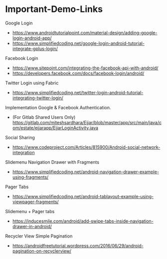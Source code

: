 # Important-Demo-Links

Google Login
* https://www.androidtutorialpoint.com/material-design/adding-google-login-android-app/
* https://www.simplifiedcoding.net/google-login-android-tutorial-integrate-gplus-login/


Facebook Login
* https://www.sitepoint.com/integrating-the-facebook-api-with-android/
* https://developers.facebook.com/docs/facebook-login/android/

Twitter Login using Fabric
* https://www.simplifiedcoding.net/twitter-login-android-tutorial-integrating-twitter-login/

Implementation Google & Facebook Authentication.
* (For Gitlab Shared Users Only) https://gitlab.com/miteshsardhara/Ejjar/blob/master/app/src/main/java/com/estate/ejjarapp/EjjarLoginActivity.java

Social Sharing
* https://www.codeproject.com/Articles/815900/Android-social-network-integration

Slidemenu Navigation Drawer with Fragments
* https://www.simplifiedcoding.net/android-navigation-drawer-example-using-fragments/

Pager Tabs
* https://www.simplifiedcoding.net/android-tablayout-example-using-viewpager-fragments/

Slidemenu + Pager tabs
* https://inducesmile.com/android/add-swipe-tabs-inside-navigation-drawer-in-android/

Recycler View Simple Pagination
* https://androidfreetutorial.wordpress.com/2016/06/29/android-pagination-on-recyclerview/
